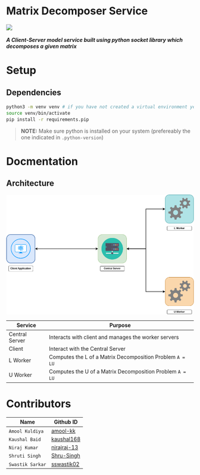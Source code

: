 # Matrix Decomposer Service

<img src="https://img.shields.io/badge/Python-14354C?style=for-the-badge&logo=python&logoColor=white"/>

**_A Client-Server model service built using python socket library which decomposes a given matrix_**

# Setup

## Dependencies

```sh
python3 -m venv venv # if you have not created a virtual environment yet
source venv/bin/activate
pip install -r requirements.pip
```

> **NOTE:** Make sure python is installed on your system (prefereably the one indicated in `.python-version`)


# Docmentation

## Architecture

<img src="./docs/img/architecture.png" width="1024px"/>

| Service        | Purpose                                                   |
| -------------- | --------------------------------------------------------- |
| Central Server | Interacts with client and manages the worker servers      |
| Client         | Interact with the Central Server                          |
| L Worker       | Computes the L of a Matrix Decomposition Problem `A = LU` |
| U Worker       | Computes the U of a Matrix Decomposition Problem `A = LU` |

# Contributors

| Name             | Github ID                                     |
| ---------------- | --------------------------------------------- |
| `Amool Kuldiya`  | [amool-kk](https://github.com/Amool-kk)       |
| `Kaushal Baid`   | [kaushal168](https://github.com/kaushal168)   |
| `Niraj Kumar`    | [nirajraj-13](https://github.com/nirajraj-13) |
| `Shruti Singh`   | [Shru-Singh](https://github.com/Shru-Singh)   |
| `Swastik Sarkar` | [sswastik02](https://github.com/sswastik02)   |
